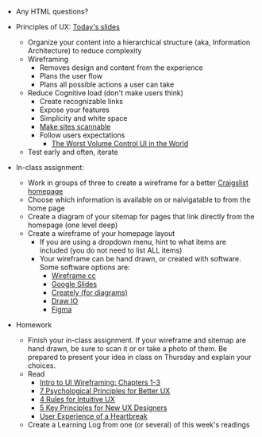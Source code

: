- Any HTML questions?
- Principles of UX: [Today's slides](https://docs.google.com/presentation/d/1DzwlTWRKQWH92bQHWUIbns5OhnsdlsWGrIVbrArr2D0/edit?usp=sharing)
    - Organize your content into a hierarchical structure (aka, Information Architecture) to reduce complexity
    - Wireframing
        - Removes design and content from the experience
        - Plans the user flow
        - Plans all possible actions a user can take
    - Reduce Cognitive load (don't make users think)
        - Create recognizable links
        - Expose your features
        - Simplicity and white space
        -  [Make sites scannable](https://uxplanet.org/ux-design-practices-how-to-make-web-interface-scannable-2010125c710e)
        - Follow users expectations
            - [The Worst Volume Control UI in the World](https://uxdesign.cc/the-worst-volume-control-ui-in-the-world-60713dc86950)
    - Test early and often, iterate
- In-class assignment:
    - Work in groups of three to create a wireframe for a better [Craigslist homepage](https://newyork.craigslist.org/)
    - Choose which information is available on or naivigatable to from the home page
    - Create a diagram of your sitemap for pages that link directly from the homepage (one level deep)
    - Create a wireframe of your homepage layout
        - If you are using a dropdown menu, hint to what items are included (you do not need to list ALL items)
        - Your wireframe can be hand drawn, or created with software. Some software options are:
            - [Wireframe cc](https://wireframe.cc/)
            - [Google Slides](https://docs.google.com/presentation/u/0/)
            - [Creately (for diagrams)](https://creately.com/)
            - [Draw IO](https://www.draw.io/)
            - [Figma](https://www.figma.com/)

- Homework
    - Finish your in-class assignment. If your wireframe and sitemap are hand drawn, be sure to scan it or or take a photo of them. Be prepared to present your idea in class on Thursday and explain your choices.
    - Read
        - [Intro to UI Wireframing: Chapters 1-3](https://balsamiq.com/learn/courses/wireframing/)
        - [7 Psychological Principles for Better UX](https://livesession.io/blog/7-psychological-principles-for-better-ux/)
        - [4 Rules for Intuitive UX](https://learnui.design/blog/4-rules-intuitive-ux.html)
        - [5 Key Principles for New UX Designers](https://careerfoundry.com/en/blog/ux-design/5-key-principles-for-new-ux-designers/)
        - [User Experience of a Heartbreak](https://www.fastcompany.com/3036536/this-is-the-user-experience-of-a-heartbreak)
    - Create a Learning Log from one (or several) of this week's readings



